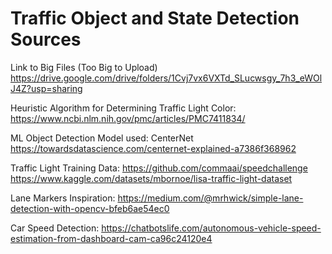 # Traffic Object and State Detection Sources

Link to Big Files (Too Big to Upload)
https://drive.google.com/drive/folders/1Cvj7vx6VXTd_SLucwsgy_7h3_eWOlJ4Z?usp=sharing

Heuristic Algorithm for Determining Traffic Light Color:
https://www.ncbi.nlm.nih.gov/pmc/articles/PMC7411834/

ML Object Detection Model used: CenterNet
https://towardsdatascience.com/centernet-explained-a7386f368962

Traffic Light Training Data:
https://github.com/commaai/speedchallenge
https://www.kaggle.com/datasets/mbornoe/lisa-traffic-light-dataset

Lane Markers Inspiration:
https://medium.com/@mrhwick/simple-lane-detection-with-opencv-bfeb6ae54ec0

Car Speed Detection:
https://chatbotslife.com/autonomous-vehicle-speed-estimation-from-dashboard-cam-ca96c24120e4
